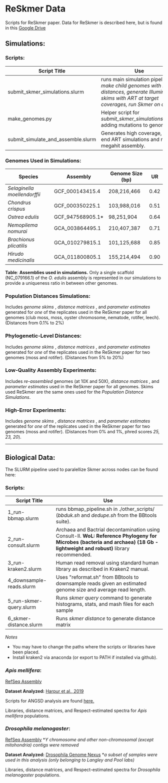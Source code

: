 # ReSkmer Data
Scripts for ReSkmer paper.
Data for ReSkmer is described here, but is found in this [Google Drive](https://drive.google.com/drive/folders/1ZEV9GtrLZyszui1nTkQKkjJYdT3dSju_?usp=drive_link)
## Simulations:
### Scripts:
| Script Title | Use |
|----|----|
| submit_skmer_simulations.slurm | runs main simulation pipeline: _make child genomes with many distances, generate Illumina skims with ART at target coverages, run Skmer on data_ |
| make_genomes.py | Helper script for _submit_skmer_simulations.slurm_ adding mutations to genome. |
| submit_simulate_and_assemble.slurm | Generates high coverage, pair-end ART simulations and runs megahit assembly. |

### Genomes Used in Simulations:
| **Species**                  | **Assembly**           | **Genome Size (bp)** | **UR** |
|-----------------------------|------------------------|------------------|--------|
| *Selaginella moellendorffii* | GCF_000143415.4        | 208,216,466      | 0.42   |
| *Chondrus crispus*          | GCF_000350225.1        | 103,988,016      | 0.51   |
| *Ostrea edulis*             | GCF_947568905.1*       | 98,251,904       | 0.64   |
| *Nemopilema nomurai*        | GCA_003864495.1        | 210,407,387      | 0.71   |
| *Brachionus plicatilis*     | GCA_010279815.1        | 101,125,688      | 0.85   |
| *Hirudo medicinalis*        | GCA_011800805.1        | 155,214,494      | 0.90   |

**Table**: **Assemblies used in simulations.** Only a single scaffold (NC_079166.1) of the *O. edulis* assembly is represented in our simulations to provide a uniqueness ratio in between other genomes.

### Population Distances Simulations:
Includes _genome skims_ , _distance matrices_ , and _parameter estimates_ generated for _one_ of the replicates used in the ReSkmer paper for all genomes (club moss, moss, oyster chromosome, nematode, rotifer, leech). (Distances from 0.1% to 2%)

### Phylogenetic-Level Distances:
Includes _genome skims_ , _distance matrices_ , and _parameter estimates_ generated for _one_ of the replicates used in the ReSkmer paper for two genomes (moss and rotifer). (Distances from 5% to 20%)

### Low-Quality Assembly Experiments:
Includes _re-assembled_ genomes (at 10X and 50X),  _distance matrices_ , and _parameter estimates_ used in the ReSkmer paper for all genomes. Skims used ReSkmer are the same ones used for the _Population Distance Simulations_.

### High-Error Experiments:
Includes _genome skims_ , _distance matrices_ , and _parameter estimates_ generated for _one_ of the replicates used in the ReSkmer paper for two genomes (moss and rotifer). (Distances from 0% and 1%, phred scores _25, 23, 20_).

---
## Biological Data:
The SLURM pipeline used to paralellize Skmer across nodes can be found here:
### Scripts:
| Script Title | Use |
|----|----|
| 1_run-bbmap.slurm | runs bbmap_pipeline.sh in ./other_scripts/ (_bbduk.sh_ and _dedupe.sh_ from the BBtools suite).|
| 2_run-consult.slurm | Archaea and Bactrial decontamination using Consult-II. **WoL: Reference Phylogeny for Microbes (bacteria and archaea) (18 Gb - lightweight and robust)** library recommended.|
| 3_run-kraken2.slurm| Human read removal using standard human library as described in Kraken2 manual. |
| 4_downsample-reads.slurm | Uses "reformat.sh" from BBtools to downsample reads given an estimated genome size and average read length. | 
| 5_run-skmer-query.slurm | Runs *skmer query* command to generate histograms, stats, and mash files for each sample|
| 6_skmer-distance.slurm  | Runs _skmer distance_ to generate distance matrix|

_Notes_
- You may have to change the paths where the scripts or libraries have been placed.
- Install kraken2 via anaconda (or export to PATH if installed via github).

### _Apis mellifera_:
[RefSeq Assembly](https://www.ncbi.nlm.nih.gov/datasets/genome/GCF_003254395.2/)

**Dataset Analyzed:** [Harpur et al., 2019](https://doi.org/10.1093/gbe/evz018)

Scripts for ANGSD analysis are found [here.](https://github.com/HomereAMK/Gskimming/blob/main/Markdowns/31_echavel_PI_FST.md)

Libraries, distance matrices, and Respect-estimated spectra for _Apis mellifera_ populations.

### _Drosophila melanogaster_:
[RefSeq Assembly](https://www.ncbi.nlm.nih.gov/datasets/genome/GCF_000001215.4/) *_Y chromosome and other non-chromosomal (except mitohondria) contigs were removed_

**Dataset Analyzed:** [Drosophila Genome Nexus](https://doi.org/10.1534/genetics.115.174664) *_a subset of samples were used in this analysis (only belonging to Langley and Pool labs)_

Libraries, distance matrices, and Respect-estimated spectra for _Drosophila melanogaster_ populations.
